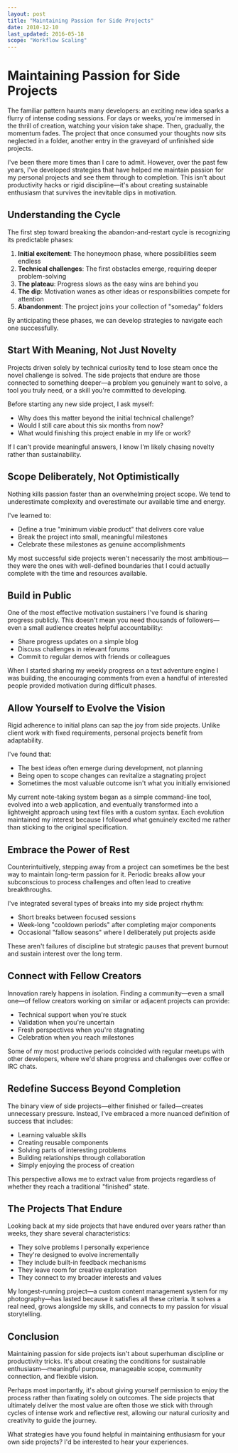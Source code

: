 ```yaml
---
layout: post
title: "Maintaining Passion for Side Projects"
date: 2010-12-10
last_updated: 2016-05-18
scope: "Workflow Scaling"
---
```


# Maintaining Passion for Side Projects

The familiar pattern haunts many developers: an exciting new idea sparks a flurry of intense coding sessions. For days or weeks, you're immersed in the thrill of creation, watching your vision take shape. Then, gradually, the momentum fades. The project that once consumed your thoughts now sits neglected in a folder, another entry in the graveyard of unfinished side projects.

I've been there more times than I care to admit. However, over the past few years, I've developed strategies that have helped me maintain passion for my personal projects and see them through to completion. This isn't about productivity hacks or rigid discipline—it's about creating sustainable enthusiasm that survives the inevitable dips in motivation.

## Understanding the Cycle

The first step toward breaking the abandon-and-restart cycle is recognizing its predictable phases:

1. **Initial excitement**: The honeymoon phase, where possibilities seem endless
2. **Technical challenges**: The first obstacles emerge, requiring deeper problem-solving
3. **The plateau**: Progress slows as the easy wins are behind you
4. **The dip**: Motivation wanes as other ideas or responsibilities compete for attention
5. **Abandonment**: The project joins your collection of "someday" folders

By anticipating these phases, we can develop strategies to navigate each one successfully.

## Start With Meaning, Not Just Novelty

Projects driven solely by technical curiosity tend to lose steam once the novel challenge is solved. The side projects that endure are those connected to something deeper—a problem you genuinely want to solve, a tool you truly need, or a skill you're committed to developing.

Before starting any new side project, I ask myself:
- Why does this matter beyond the initial technical challenge?
- Would I still care about this six months from now?
- What would finishing this project enable in my life or work?

If I can't provide meaningful answers, I know I'm likely chasing novelty rather than sustainability.

## Scope Deliberately, Not Optimistically

Nothing kills passion faster than an overwhelming project scope. We tend to underestimate complexity and overestimate our available time and energy.

I've learned to:
- Define a true "minimum viable product" that delivers core value
- Break the project into small, meaningful milestones
- Celebrate these milestones as genuine accomplishments

My most successful side projects weren't necessarily the most ambitious—they were the ones with well-defined boundaries that I could actually complete with the time and resources available.

## Build in Public

One of the most effective motivation sustainers I've found is sharing progress publicly. This doesn't mean you need thousands of followers—even a small audience creates helpful accountability:

- Share progress updates on a simple blog
- Discuss challenges in relevant forums
- Commit to regular demos with friends or colleagues

When I started sharing my weekly progress on a text adventure engine I was building, the encouraging comments from even a handful of interested people provided motivation during difficult phases.

## Allow Yourself to Evolve the Vision

Rigid adherence to initial plans can sap the joy from side projects. Unlike client work with fixed requirements, personal projects benefit from adaptability.

I've found that:
- The best ideas often emerge during development, not planning
- Being open to scope changes can revitalize a stagnating project
- Sometimes the most valuable outcome isn't what you initially envisioned

My current note-taking system began as a simple command-line tool, evolved into a web application, and eventually transformed into a lightweight approach using text files with a custom syntax. Each evolution maintained my interest because I followed what genuinely excited me rather than sticking to the original specification.

## Embrace the Power of Rest

Counterintuitively, stepping away from a project can sometimes be the best way to maintain long-term passion for it. Periodic breaks allow your subconscious to process challenges and often lead to creative breakthroughs.

I've integrated several types of breaks into my side project rhythm:
- Short breaks between focused sessions
- Week-long "cooldown periods" after completing major components
- Occasional "fallow seasons" where I deliberately put projects aside

These aren't failures of discipline but strategic pauses that prevent burnout and sustain interest over the long term.

## Connect with Fellow Creators

Innovation rarely happens in isolation. Finding a community—even a small one—of fellow creators working on similar or adjacent projects can provide:

- Technical support when you're stuck
- Validation when you're uncertain
- Fresh perspectives when you're stagnating
- Celebration when you reach milestones

Some of my most productive periods coincided with regular meetups with other developers, where we'd share progress and challenges over coffee or IRC chats.

## Redefine Success Beyond Completion

The binary view of side projects—either finished or failed—creates unnecessary pressure. Instead, I've embraced a more nuanced definition of success that includes:

- Learning valuable skills
- Creating reusable components
- Solving parts of interesting problems
- Building relationships through collaboration
- Simply enjoying the process of creation

This perspective allows me to extract value from projects regardless of whether they reach a traditional "finished" state.

## The Projects That Endure

Looking back at my side projects that have endured over years rather than weeks, they share several characteristics:

- They solve problems I personally experience
- They're designed to evolve incrementally
- They include built-in feedback mechanisms
- They leave room for creative exploration
- They connect to my broader interests and values

My longest-running project—a custom content management system for my photography—has lasted because it satisfies all these criteria. It solves a real need, grows alongside my skills, and connects to my passion for visual storytelling.

## Conclusion

Maintaining passion for side projects isn't about superhuman discipline or productivity tricks. It's about creating the conditions for sustainable enthusiasm—meaningful purpose, manageable scope, community connection, and flexible vision.

Perhaps most importantly, it's about giving yourself permission to enjoy the process rather than fixating solely on outcomes. The side projects that ultimately deliver the most value are often those we stick with through cycles of intense work and reflective rest, allowing our natural curiosity and creativity to guide the journey.

What strategies have you found helpful in maintaining enthusiasm for your own side projects? I'd be interested to hear your experiences.
